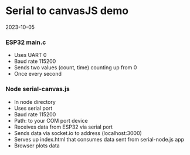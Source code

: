 # Serial to canvasJS demo
2023-10-05

### ESP32 main.c
- Uses UART 0
- Baud rate 115200
- Sends two values (count, time) counting up from 0
- Once every second

### Node serial-canvas.js
- In node directory
- Uses serial port
- Baud rate 115200
- Path: to your COM port device
- Receives data from ESP32 via serial port
- Sends data via socket.io to address (localhost:3000)
- Serves up index.html that consumes data sent from serial-node.js app
- Browser plots data
